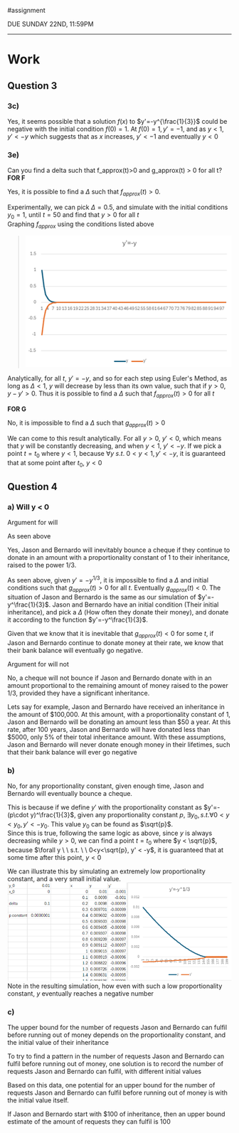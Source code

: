 #assignment 

DUE SUNDAY 22ND, 11:59PM

---

# Work
## Question 3
### 3c)
Yes, it seems possible that a solution $f(x)$ to $y'=-y^{\frac{1}{3}}$ could be negative with the initial condition $f(0)=1$. At $f(0)=1, y'=-1$, and as $y<1, y' < -y$  which suggests that as $x$ increases, $y'< -1$ and eventually $y < 0$


### 3e)
Can you find a delta such that f_approx(t)>0 and g_approx(t) > 0 for all t?  
**FOR F**

Yes, it is possible to find a $\Delta$ such that $f_{approx}(t)>0$. 

Experimentally, we can pick $\Delta=0.5$, and simulate with the initial conditions $y_{0}=1$, until $t=50$ and find that $y>0$ for all $t$  
Graphing $f_{approx}$ using the conditions listed above
>	![Pasted image 20240922132351](attachments/Pasted%20image%2020240922132351.png)

Analytically, for all $t$, $y' = -y$, and so for each step using Euler's Method, as long as $\Delta < 1$, $y$ will decrease by less than its own value, such that if $y > 0$, $y-y' > 0$. Thus it is possible to find a $\Delta$ such that $f_{approx}(t)>0$ for all $t$

**FOR G**

No, it is impossible to find a $\Delta$ such that $g_{approx}(t)>0$

We can come to this result analytically. For all $y>0$, $y' < 0$, which means that $y$ will be constantly decreasing, and when $y<1$, $y' < -y$. If we pick a point $t=t_{0}$ where $y < 1$, because $\forall y \ s.t. \ 0<y<1, y' < -y$, it is guaranteed that at some point after $t_{0}$, $y<0$


## Question 4
### a) Will y < 0

Argument for will

As seen above

Yes, Jason and Bernardo will inevitably bounce a cheque if they continue to donate in an amount with a proportionality constant of 1 to their inheritance, raised to the power 1/3.

As seen above, given $y'=-y^{1/3}$, it is impossible to find a $\Delta$ and initial conditions such that $g_{approx}(t)>0$ for all $t$. Eventually $g_{approx}(t)<0$. The situation of Jason and Bernardo is the same as our simulation of $y'=-y^\frac{1}{3}$. Jason and Bernardo have an initial condition (Their initial inheritance), and pick a $\Delta$ (How often they donate their money), and donate it according to the function $y'=-y^\frac{1}{3}$. 

Given that we know that it is inevitable that $g_{approx}(t)<0$ for some $t$, if Jason and Bernardo continue to donate money at their rate, we know that their bank balance will eventually go negative.

Argument for will not

No, a cheque will not bounce if Jason and Bernardo donate with in an amount proportional to the remaining amount of money raised to the power 1/3, provided they have a significant inheritance. 

Lets say for example, Jason and Bernardo have received an inheritance in the amount of $100,000. At this amount, with a proportionality constant of 1, Jason and Bernardo will be donating an amount less than $50 a year. At this rate, after 100 years, Jason and Bernardo will have donated less than $5000, only 5% of their total inheritance amount. With these assumptions, Jason and Bernardo will never donate enough money in their lifetimes, such that their bank balance will ever go negative
### b)

No, for any proportionality constant, given enough time, Jason and Bernardo will eventually bounce a cheque. 

This is because if we define $y'$ with the proportionality constant as $y'=-(p\cdot y)^\frac{1}{3}$, given any proportionality constant $p$, $\exists y_{0}, s.t. \forall 0<y<y_{0}, y'<-y_{0}$. This value $y_{0}$ can be found as $\sqrt{p}$.  
Since this is true, following the same logic as above, since $y$ is always decreasing while $y>0$, we can find a point $t=t_{0}$ where $y < \sqrt{p}$, because $\forall y \ \ s.t. \ \ 0<y<\sqrt{p}, y' < -y$, it is guaranteed that at some time after this point, $y < 0$

We can illustrate this by simulating an extremely low proportionality constant, and a very small initial value.  
	![Pasted image 20240922145950](attachments/Pasted%20image%2020240922145950.png)  
Note in the resulting simulation, how even with such a low proportionality constant, $y$ eventually reaches a negative number

### c)


The upper bound for the number of requests Jason and Bernardo can fulfil before running out of money depends on the proportionality constant, and the initial value of their inheritance

To try to find a pattern in the number of requests Jason and Bernardo can fulfil before running out of money, one solution is to record the number of requests Jason and Bernardo can fulfil, with different initial values

Based on this data, one potential for an upper bound for the number of requests Jason and Bernardo can fulfil before running out of money is with the initial value itself.

If Jason and Bernardo start with $100 of inheritance, then an upper bound estimate of the amount of requests they can fulfil is 100